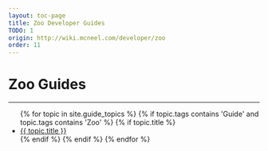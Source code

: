 ```yaml
---
layout: toc-page
title: Zoo Developer Guides
TODO: 1
origin: http://wiki.mcneel.com/developer/zoo
order: 11
---
```


# Zoo Guides
---

<div class="trigger">
  <ul>
  {% for topic in site.guide_topics %}
    {% if topic.tags contains 'Guide' and topic.tags contains 'Zoo' %}
      {% if topic.title  %}
        <li><a class="page-link" href="{{ topic.url | prepend: site.baseurl }}">{{ topic.title }}</a></li>
      {% endif %}
    {% endif %}
  {% endfor %}
  </ul>
</div>
